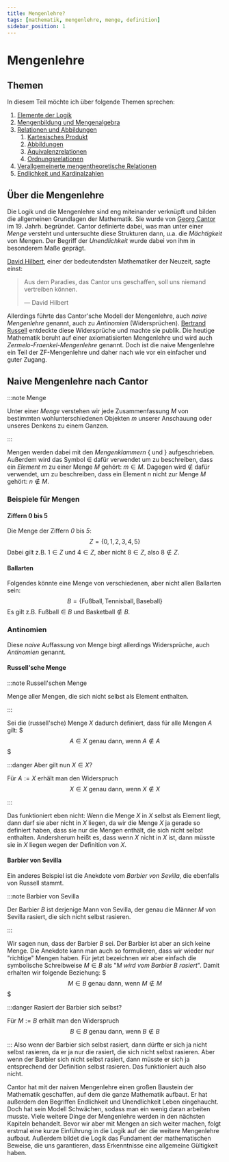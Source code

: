 ```yaml
---
title: Mengenlehre?
tags: [mathematik, mengenlehre, menge, definition]
sidebar_position: 1
---
```


# Mengenlehre
## Themen
In diesem Teil möchte ich über folgende Themen sprechen:

1. [Elemente der Logik](logik)
2. [Mengenbildung und Mengenalgebra](mengen)
3. [Relationen und Abbildungen](relationen)
   1. [Kartesisches Produkt](relationen/kartesisches_produkt)
   2. [Abbildungen](relationen/abbildungen)
   3. [Äquivalenzrelationen](relationen/aequivalenzrelationen)
   4. [Ordnungsrelationen](relationen/ordnungsrelationen)
4. [Verallgemeinerte mengentheoretische Relationen](verallgemeinerte_relationen)
5. [Endlichkeit und Kardinalzahlen](endlichkeit)

## Über die Mengenlehre
Die Logik und die Mengenlehre sind eng miteinander verknüpft und bilden die allgemeinen Grundlagen der Mathematik.
Sie wurde von [Georg Cantor](https://de.wikipedia.org/wiki/Georg_Cantor) im 19. Jahrh. begründet.
Cantor definierte dabei, was man unter einer *Menge* versteht und untersuchte diese Strukturen dann, u.a. die *Mächtigkeit* von Mengen.
Der Begriff der *Unendlichkeit* wurde dabei von ihm in besonderem Maße geprägt.

[David Hilbert](https://de.wikipedia.org/wiki/David_Hilbert), einer der bedeutendsten Mathematiker der Neuzeit, sagte einst:

> Aus dem Paradies, das Cantor uns geschaffen, soll uns niemand vertreiben können.
> 
> — David Hilbert

Allerdings führte das Cantor'sche Modell der Mengenlehre, auch *naive Mengenlehre* genannt, auch zu *Antinomien* (Widersprüchen).
[Bertrand Russell](https://de.wikipedia.org/wiki/Bertrand_Russell) entdeckte diese Widersprüche und machte sie publik.
Die heutige Mathematik beruht auf einer axiomatisierten Mengenlehre und wird auch *Zermelo-Fraenkel-Mengenlehre* genannt.
Doch ist die naive Mengenlehre ein Teil der ZF-Mengenlehre und daher nach wie vor ein einfacher und guter Zugang.

## Naive Mengenlehre nach Cantor
:::note Menge

Unter einer *Menge* verstehen wir jede Zusammenfassung $M$ von bestimmten wohlunterschiedenen Objekten $m$ 
unserer Anschauung oder unseres Denkens zu einem Ganzen.

:::

Mengen werden dabei mit den *Mengenklammern* $\{$ und $\}$ aufgeschrieben. 
Außerdem wird das Symbol $\in$ dafür verwendet um zu beschreiben, dass ein *Element* $m$ zu einer Menge $M$ gehört: $m \in M$.
Dagegen wird $\notin$ dafür verwendet, um zu beschreiben, dass ein Element $n$ nicht zur Menge $M$ gehört: $n \notin M$.

### Beispiele für Mengen
#### Ziffern 0 bis 5
Die Menge der Ziffern *0* bis *5*:
$$
Z = \{ 0, 1, 2, 3, 4, 5 \}
$$
Dabei gilt z.B. $1 \in Z$ und $4 \in Z$, aber nicht $8 \in Z$, also $8 \notin Z$.

#### Ballarten
Folgendes könnte eine Menge von verschiedenen, aber nicht allen Ballarten sein:
$$
B = \{ \text{Fußball}, \text{Tennisball}, \text{Baseball} \}
$$
Es gilt z.B. $\text{Fußball} \in B$ und $\text{Basketball} \notin B$.

### Antinomien
Diese *naive* Auffassung von Menge birgt allerdings Widersprüche, auch *Antinomien* genannt.

#### Russell'sche Menge
:::note Russell'schen Menge

Menge aller Mengen, die sich nicht selbst als Element enthalten.

:::

Sei die (russell'sche) Menge $X$ dadurch definiert, dass für alle Mengen $A$ gilt:
$$$
A \in X \text{ genau dann, wenn } A \notin A
$$$

:::danger Aber gilt nun $X \in X$?

Für $A := X$ erhält man den Widerspruch
$$
X \in X \text{ genau dann, wenn } X \notin X
$$

:::

Das funktioniert eben nicht: Wenn die Menge $X$ in $X$ selbst als Element liegt, dann darf sie aber nicht in $X$ liegen, 
da wir die Menge $X$ ja gerade so definiert haben, dass sie nur die Mengen enthält, die sich nicht selbst enthalten.
Andersherum heißt es, dass wenn $X$ nicht in $X$ ist, dann müsste sie in $X$ liegen wegen der Definition von $X$.

#### Barbier von Sevilla
Ein anderes Beispiel ist die Anekdote vom *Barbier von Sevilla*, die ebenfalls von Russell stammt.

:::note Barbier von Sevilla

Der Barbier $B$ ist derjenige Mann von Sevilla, der genau die Männer $M$ von Sevilla rasiert, die sich nicht selbst rasieren.

:::

Wir sagen nun, dass der Barbier $B$ sei. 
Der Barbier ist aber an sich keine Menge.
Die Anekdote kann man auch so formulieren, dass wir wieder nur "richtige" Mengen haben.
Für jetzt bezeichnen wir aber einfach die symbolische Schreibweise $M \in B$ als "*$M$ wird vom Barbier $B$ rasiert*".
Damit erhalten wir folgende Beziehung:
$$$
M \in B \text{ genau dann, wenn } M \notin M
$$$

:::danger Rasiert der Barbier sich selbst?

Für $M := B$ erhält man den Widerspruch
$$
B \in B \text{ genau dann, wenn } B \notin B
$$

:::
Also wenn der Barbier sich selbst rasiert, dann dürfte er sich ja nicht selbst rasieren, da er ja nur die rasiert, 
die sich nicht selbst rasieren.
Aber wenn der Barbier sich nicht selbst rasiert, dann müsste er sich ja entsprechend der Definition selbst rasieren.
Das funktioniert auch also nicht.

Cantor hat mit der naiven Mengenlehre einen großen Baustein der Mathematik geschaffen, auf dem die ganze Mathematik aufbaut.
Er hat außerdem den Begriffen Endlichkeit und Unendlichkeit Leben eingehaucht.
Doch hat sein Modell Schwächen, sodass man ein wenig daran arbeiten musste.
Viele weitere Dinge der Mengenlehre werden in den nächsten Kapiteln behandelt.
Bevor wir aber mit Mengen an sich weiter machen, folgt erstmal eine kurze Einführung in die Logik auf der die weitere Mengenlehre aufbaut.
Außerdem bildet die Logik das Fundament der mathematischen Beweise, die uns garantieren, dass Erkenntnisse eine allgemeine Gültigkeit haben.